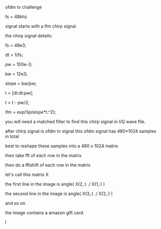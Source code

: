 ofdm tv challenge

fs = 48khz

signal starts with a lfm chirp signal.

the chirp signal details:

fs = 48e3;

dt = 1/fs;

pw = 100e-3;

bw = 12e3;

slope = bw/pw;

t = [dt:dt:pw];

t = t - pw/2;

lfm = exp(1i*pi*slope*t.^2);

you will need a matched filter to find this chirp signal in I/Q wave file.




after chirp signal is ofdm tv signal 
this ofdm signal has  480*1024 samples in total

best to reshape these samples into a  480 x 1024 matrix

then take fft of each row in the matrix

then do a fftshift of each row in the matrix

let's call this matrix X

the first line in the image is   angle(  X(2,:)  ./   X(1,:)   )

the second line in the image is   angle(   X(3,:)  ./   X(2,:)   )

and so on

the image contains a amazon gift card.


l
